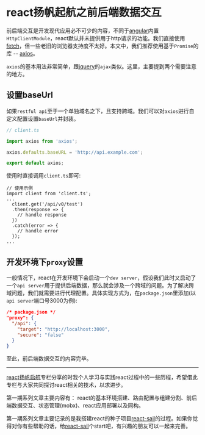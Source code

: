 # react扬帆起航之前后端数据交互

前后端交互是开发现代应用必不可少的内容，不同于[angular](https://angular.io)内置`HttpClientModule`，react默认并未提供用于http请求的功能。我们直接使用[fetch](https://developer.mozilla.org/en-US/docs/Web/API/Fetch_API/Using_Fetch)，但一些老旧的浏览器支持度不太好。本文中，我们推荐使用基于`Promise`的库 -- [axios](https://github.com/axios/axios)。

`axios`的基本用法非常简单，跟[jquery](http://jquery.com)的`ajax`类似。这里，主要提到两个需要注意的地方。

## 设置baseUrl
如果`restful api`至于一个单独域名之下，且支持跨域。我们可以对`axios`进行自定义配置设置`baseUrl`并封装。

```ts
// client.ts

import axios from 'axios';

axios.defaults.baseURL = 'http://api.example.com';

export default axios;
```

使用时直接调用`client.ts`即可:
```tsx
// 使用示例
import client from 'client.ts';
...
  client.get('/api/v0/test')
  .then(response => {
    // handle response
  })
  .catch(error => {
    // handle error
  });
...
```

## 开发环境下`proxy`设置
一般情况下，react在开发环境下会启动一个`dev server`，假设我们此时又启动了一个`api server`用于提供后端数据，那么就会涉及一个跨域的问题。为了解决跨域问题，我们就需要进行代理配置。具体实现方式为，在`package.json`里添加(以`api server`端口号3000为例):

```json
/* package.json */
"proxy": {
  "/api": {
    "target": "http://localhost:3000",
    "secure": "false"
  }
}
```


至此，前后端数据交互的内容完毕。

***

[react扬帆启航](https://segmentfault.com/blog/react-sail)专栏分享的时我个人学习与实践react过程中的一些历程，希望借此专栏与大家共同探讨react相关的技术，以求进步。

第一期系列文章主要内容有： react的基本环境搭建、路由配置与组建分割、前后端数据交互、状态管理(mobx)、react应用部署以及同构。

第一期系列文章主要记录的是我搭建react的种子项目[react-sail](https://github.com/vdfor/react-sail)的过程。如果你觉得对你有些帮助的话，给[react-sail](https://github.com/vdfor/react-sail)个start吧，有兴趣的朋友可以一起来完善。

